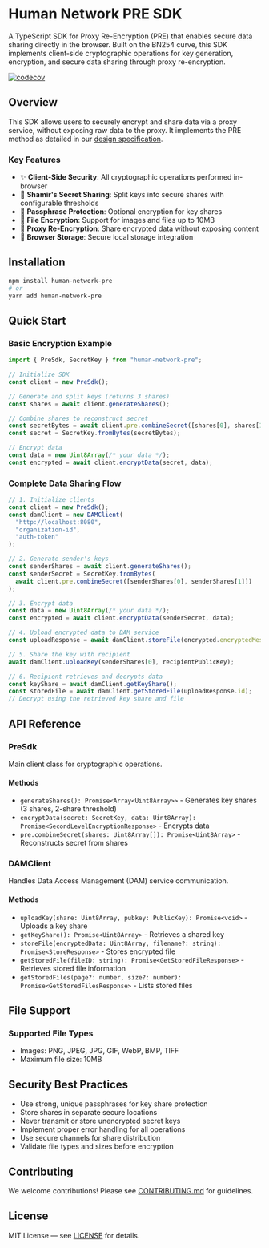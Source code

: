 # Human Network PRE SDK

A TypeScript SDK for Proxy Re-Encryption (PRE) that enables secure data sharing directly in the browser. Built on the BN254 curve, this SDK implements client-side cryptographic operations for key generation, encryption, and secure data sharing through proxy re-encryption.

[![codecov](https://codecov.io/gh/tuantran-genetica/human-network-pre-lib/graph/badge.svg?token=7JUVSD2ESJ)](https://codecov.io/gh/tuantran-genetica/human-network-pre-lib)

## Overview

This SDK allows users to securely encrypt and share data via a proxy service, without exposing raw data to the proxy. It implements the PRE method as detailed in our [design specification](https://www.overleaf.com/read/fxqmmczvtxjn#cc8f9b).

### Key Features

- ✨ **Client-Side Security**: All cryptographic operations performed in-browser
- 🔐 **Shamir's Secret Sharing**: Split keys into secure shares with configurable thresholds
- 🔑 **Passphrase Protection**: Optional encryption for key shares
- 📁 **File Encryption**: Support for images and files up to 10MB
- 🔄 **Proxy Re-Encryption**: Share encrypted data without exposing content
- 📅 **Browser Storage**: Secure local storage integration

## Installation

```bash
npm install human-network-pre
# or
yarn add human-network-pre
```

## Quick Start

### Basic Encryption Example

```typescript
import { PreSdk, SecretKey } from "human-network-pre";

// Initialize SDK
const client = new PreSdk();

// Generate and split keys (returns 3 shares)
const shares = await client.generateShares();

// Combine shares to reconstruct secret
const secretBytes = await client.pre.combineSecret([shares[0], shares[1]]);
const secret = SecretKey.fromBytes(secretBytes);

// Encrypt data
const data = new Uint8Array(/* your data */);
const encrypted = await client.encryptData(secret, data);
```

### Complete Data Sharing Flow

```typescript
// 1. Initialize clients
const client = new PreSdk();
const damClient = new DAMClient(
  "http://localhost:8080",
  "organization-id",
  "auth-token"
);

// 2. Generate sender's keys
const senderShares = await client.generateShares();
const senderSecret = SecretKey.fromBytes(
  await client.pre.combineSecret([senderShares[0], senderShares[1]])
);

// 3. Encrypt data
const data = new Uint8Array(/* your data */);
const encrypted = await client.encryptData(senderSecret, data);

// 4. Upload encrypted data to DAM service
const uploadResponse = await damClient.storeFile(encrypted.encryptedMessage);

// 5. Share the key with recipient
await damClient.uploadKey(senderShares[0], recipientPublicKey);

// 6. Recipient retrieves and decrypts data
const keyShare = await damClient.getKeyShare();
const storedFile = await damClient.getStoredFile(uploadResponse.id);
// Decrypt using the retrieved key share and file
```

## API Reference

### PreSdk

Main client class for cryptographic operations.

#### Methods

- `generateShares(): Promise<Array<Uint8Array>>` - Generates key shares (3 shares, 2-share threshold)
- `encryptData(secret: SecretKey, data: Uint8Array): Promise<SecondLevelEncryptionResponse>` - Encrypts data
- `pre.combineSecret(shares: Uint8Array[]): Promise<Uint8Array>` - Reconstructs secret from shares

### DAMClient

Handles Data Access Management (DAM) service communication.

#### Methods

- `uploadKey(share: Uint8Array, pubkey: PublicKey): Promise<void>` - Uploads a key share
- `getKeyShare(): Promise<Uint8Array>` - Retrieves a shared key
- `storeFile(encryptedData: Uint8Array, filename?: string): Promise<StoreResponse>` - Stores encrypted file
- `getStoredFile(fileID: string): Promise<GetStoredFileResponse>` - Retrieves stored file information
- `getStoredFiles(page?: number, size?: number): Promise<GetStoredFilesResponse>` - Lists stored files

## File Support

### Supported File Types

- Images: PNG, JPEG, JPG, GIF, WebP, BMP, TIFF
- Maximum file size: 10MB

## Security Best Practices

- Use strong, unique passphrases for key share protection
- Store shares in separate secure locations
- Never transmit or store unencrypted secret keys
- Implement proper error handling for all operations
- Use secure channels for share distribution
- Validate file types and sizes before encryption

## Contributing

We welcome contributions! Please see [CONTRIBUTING.md](CONTRIBUTING.md) for guidelines.

## License

MIT License — see [LICENSE](LICENSE) for details.

